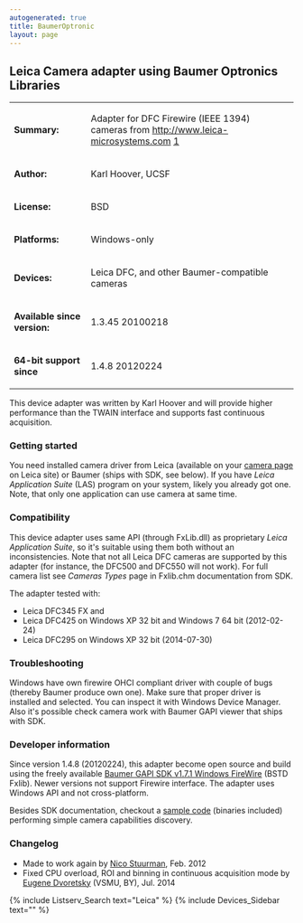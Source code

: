 ```yaml
---
autogenerated: true
title: BaumerOptronic
layout: page
---
```


## Leica Camera adapter using Baumer Optronics Libraries

<table>

<tr>

<td markdown="1">

**Summary:**

</td>

<td markdown="1">

Adapter for DFC Firewire (IEEE 1394) cameras from
<http://www.leica-microsystems.com>
[1](http://www.leica-microsystems.com)

</td>

</tr>

<tr>

<td markdown="1">

**Author:**

</td>

<td markdown="1">

Karl Hoover, UCSF

</td>

</tr>

<tr>

<td markdown="1">

**License:**

</td>

<td markdown="1">

BSD

</td>

</tr>

<tr>

<td markdown="1">

**Platforms:**

</td>

<td markdown="1">

Windows-only

</td>

</tr>

<tr>

<td markdown="1">

**Devices:**

</td>

<td markdown="1">

Leica DFC, and other Baumer-compatible cameras

</td>

</tr>

<tr>

<td markdown="1">

**Available since version:**

</td>

<td markdown="1">

1.3.45 20100218

</td>

<tr>

<td markdown="1">

**64-bit support since**

</td>

<td markdown="1">

1.4.8 20120224

</td>

</table>

This device adapter was written by Karl Hoover and will provide higher
performance than the TWAIN interface and supports fast continuous
acquisition.

### Getting started

You need installed camera driver from Leica (available on your [camera
page](http://www.leica-microsystems.com/products/microscope-cameras/) on
Leica site) or Baumer (ships with SDK, see below). If you have *Leica
Application Suite* (LAS) program on your system, likely you already got
one. Note, that only one application can use camera at same time.

### Compatibility

This device adapter uses same API (through FxLib.dll) as proprietary
*Leica Application Suite*, so it's suitable using them both without an
inconsistencies. Note that not all Leica DFC cameras are supported by
this adapter (for instance, the DFC500 and DFC550 will not work). For
full camera list see *Cameras Types* page in Fxlib.chm documentation
from SDK.

The adapter tested with:

  - Leica DFC345 FX and
  - Leica DFC425 on Windows XP 32 bit and Windows 7 64 bit (2012-02-24)
  - Leica DFC295 on Windows XP 32 bit (2014-07-30)

### Troubleshooting

Windows have own firewire OHCI compliant driver with couple of bugs
(thereby Baumer produce own one). Make sure that proper driver is
installed and selected. You can inspect it with Windows Device Manager.
Also it's possible check camera work with Baumer GAPI viewer that ships
with SDK.

### Developer information

Since version 1.4.8 (20120224), this adapter become open source and
build using the freely available [Baumer GAPI SDK v1.7.1 Windows
FireWire](http://www.baumer.com/int-en/products/identification-image-processing/software-and-starter-kits/baumer-gapi-sdk/)
(BSTD Fxlib). Newer versions not support Firewire interface. The adapter
uses Windows API and not cross-platform.

Besides SDK documentation, checkout a [sample
code](https://github.com/radioxoma/baumer) (binaries included)
performing simple camera capabilities discovery.

### Changelog

  - Made to work again by [Nico Stuurman](user:Nico "wikilink"), Feb.
    2012
  - Fixed CPU overload, ROI and binning in continuous acquisition mode
    by [Eugene Dvoretsky](user:radioxoma "wikilink") (VSMU, BY), Jul.
    2014

{% include Listserv_Search text="Leica" %}
{% include Devices_Sidebar text="" %}
